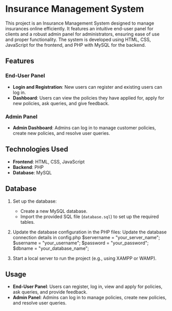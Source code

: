 # Insurance Management System
This project is an Insurance Management System designed to manage insurances online efficiently. It features an intuitive end-user panel for clients and a robust admin panel for administrators, ensuring ease of use and proper functionality. The system is developed using HTML, CSS, JavaScript for the frontend, and PHP with MySQL for the backend.

## Features
### End-User Panel
- **Login and Registration**: New users can register and existing users can log in.
- **Dashboard**: Users can view the policies they have applied for, apply for new policies, ask queries, and give feedback.

### Admin Panel
- **Admin Dashboard**: Admins can log in to manage customer policies, create new policies, and resolve user queries.

## Technologies Used
- **Frontend**: HTML, CSS, JavaScript
- **Backend**: PHP
- **Database**: MySQL

## Database
1. Set up the database:
   - Create a new MySQL database.
   - Import the provided SQL file (`database.sql`) to set up the required tables.

2. Update the database configuration in the PHP files:
      Update the database connection details in config.php
         $servername = "your_server_name";
         $username = "your_username";
         $password = "your_password";
         $dbname = "your_database_name";
   
3. Start a local server to run the project (e.g., using XAMPP or WAMP).

## Usage
- **End-User Panel**: Users can register, log in, view and apply for policies, ask queries, and provide feedback.
- **Admin Panel**: Admins can log in to manage policies, create new policies, and resolve user queries.
